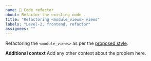```yaml
---
name: 🔨 Code refactor
about: Refactor the existing code .
title: "Refactoring <module_views> views"
labels: "Level-2, frontend, refactor"
assignees: ""
---
```


Refactoring the `<module_views>` as per the [proposed style](https://docs.google.com/document/d/1GI2Hile8UbGZ82gFe1y4wAVPcNPXip1cmXTzog1S41U/edit).

**Additional context**
Add any other context about the problem here.
